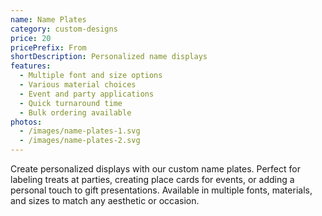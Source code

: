 ```yaml
---
name: Name Plates
category: custom-designs
price: 20
pricePrefix: From
shortDescription: Personalized name displays
features:
  - Multiple font and size options
  - Various material choices
  - Event and party applications
  - Quick turnaround time
  - Bulk ordering available
photos:
  - /images/name-plates-1.svg
  - /images/name-plates-2.svg
---
```


Create personalized displays with our custom name plates.
Perfect for labeling treats at parties, creating place cards for events, or adding a personal touch to gift presentations.
Available in multiple fonts, materials, and sizes to match any aesthetic or occasion.